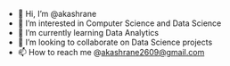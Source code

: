 - 👋 Hi, I’m @akashrane
- 👀 I’m interested in Computer Science and Data Science
- 🌱 I’m currently learning Data Analytics
- 💞️ I’m looking to collaborate on Data Science projects
- 📫 How to reach me @akashrane2609@gmail.com

<!---
akashrane/akashrane is a ✨ special ✨ repository because its `README.md` (this file) appears on your GitHub profile.
You can click the Preview link to take a look at your changes.
--->
